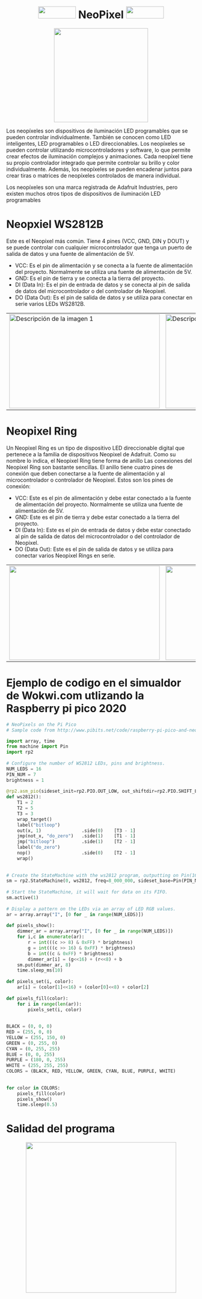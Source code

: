 # <h1 align="center"><img width="100" height="32" src="https://hackster.imgix.net/uploads/attachments/612650/giphy_SpgfnjAs5X.gif?auto=compress%2Cformat&gifq=35&w=740&h=555&fit=max"/> NeoPixel <img width="100" height="32" src="https://hackster.imgix.net/uploads/attachments/612650/giphy_SpgfnjAs5X.gif?auto=compress%2Cformat&gifq=35&w=740&h=555&fit=max"/></h1>

<p align="center">
  <img width="250" height="250" src="https://http2.mlstatic.com/D_NQ_NP_795368-MLM53302232527_012023-W.jpg">
</p>


Los neopíxeles son dispositivos de iluminación LED programables que se pueden controlar individualmente. También se conocen como LED inteligentes, LED programables o LED direccionables. 
Los neopíxeles se pueden controlar utilizando microcontroladores y software, lo que permite crear efectos de iluminación complejos y animaciones. Cada neopíxel tiene su propio controlador integrado que permite controlar su brillo y color individualmente. Además, los neopíxeles se pueden encadenar juntos para crear tiras o matrices de neopíxeles controlados de manera individual.

Los neopíxeles son una marca registrada de Adafruit Industries, pero existen muchos otros tipos de dispositivos de iluminación LED programables

# Neopxiel WS2812B 
Este es el Neopixel más común. Tiene 4 pines (VCC, GND, DIN y DOUT) y se puede controlar con cualquier microcontrolador que tenga un puerto de salida de datos y una fuente de alimentación de 5V.

- VCC: Es el pin de alimentación y se conecta a la fuente de alimentación del proyecto. Normalmente se utiliza una fuente de alimentación de 5V.
- GND: Es el pin de tierra y se conecta a la tierra del proyecto.
- DI (Data In): Es el pin de entrada de datos y se conecta al pin de salida de datos del microcontrolador o del controlador de Neopixel.
- DO (Data Out): Es el pin de salida de datos y se utiliza para conectar en serie varios LEDs WS2812B.

<table>
  <tr>
    <td>
      <img src="https://http2.mlstatic.com/D_NQ_NP_908147-MLM31224377577_062019-O.webp" alt="Descripción de la imagen 1" width="400" height="250">
    </td>
    <td>
      <img src="https://http2.mlstatic.com/D_NQ_NP_863306-MLM31224378019_062019-O.webp" alt="Descripción de la imagen 2" width="400" height="250">
    </td>
    <td>
      <img src="https://m.media-amazon.com/images/I/81EvVf-1K1L.jpg" alt="Descripción de la imagen 3" width="400" height="250">
    </td>
  </tr>
</table>

# Neopixel Ring
Un Neopixel Ring es un tipo de dispositivo LED direccionable digital que pertenece a la familia de dispositivos Neopixel de Adafruit. Como su nombre lo indica, el Neopixel Ring tiene forma de anillo
Las conexiones del Neopixel Ring son bastante sencillas. El anillo tiene cuatro pines de conexión que deben conectarse a la fuente de alimentación y al microcontrolador o controlador de Neopixel. Estos son los pines de conexión:

- VCC: Este es el pin de alimentación y debe estar conectado a la fuente de alimentación del proyecto. Normalmente se utiliza una fuente de alimentación de 5V.
- GND: Este es el pin de tierra y debe estar conectado a la tierra del proyecto.
- DI (Data In): Este es el pin de entrada de datos y debe estar conectado al pin de salida de datos del microcontrolador o del controlador de Neopixel.
- DO (Data Out): Este es el pin de salida de datos y se utiliza para conectar varios Neopixel Rings en serie.

<table>
  <tr>
    <td>
      <img src="https://boutique.semageek.com/741-large_default/neopixel-ring-with-12-led-rgb-led-and-driver-integrated.jpg" width="400" height="250">
    </td>
    <td>
      <img src="https://blog.moddable.com/blog/wp-content/uploads/2018/08/IMG_0860_1.gif"  width="330" height="250">
    </td>
    <td>
      <img src="https://europe1.discourse-cdn.com/arduino/original/4X/a/7/9/a796d2ba73f28db6bdee769b26120fb743151694.png" width="400" height="250">
    </td>
  </tr>
</table>




# Ejemplo de codigo en el simualdor de  Wokwi.com utlizando la Raspberry pi pico 2020 
```python
# NeoPixels on the Pi Pico
# Sample code from http://www.pibits.net/code/raspberry-pi-pico-and-neopixel-example-in-micropython.php

import array, time
from machine import Pin
import rp2
 
# Configure the number of WS2812 LEDs, pins and brightness.
NUM_LEDS = 16
PIN_NUM = 7
brightness = 1
 
@rp2.asm_pio(sideset_init=rp2.PIO.OUT_LOW, out_shiftdir=rp2.PIO.SHIFT_LEFT, autopull=True, pull_thresh=24)
def ws2812():
    T1 = 2
    T2 = 5
    T3 = 3
    wrap_target()
    label("bitloop")
    out(x, 1)               .side(0)    [T3 - 1]
    jmp(not_x, "do_zero")   .side(1)    [T1 - 1]
    jmp("bitloop")          .side(1)    [T2 - 1]
    label("do_zero")
    nop()                   .side(0)    [T2 - 1]
    wrap()
 
 
# Create the StateMachine with the ws2812 program, outputting on Pin(16).
sm = rp2.StateMachine(0, ws2812, freq=8_000_000, sideset_base=Pin(PIN_NUM))
 
# Start the StateMachine, it will wait for data on its FIFO.
sm.active(1)
 
# Display a pattern on the LEDs via an array of LED RGB values.
ar = array.array("I", [0 for _ in range(NUM_LEDS)])
 
def pixels_show():
    dimmer_ar = array.array("I", [0 for _ in range(NUM_LEDS)])
    for i,c in enumerate(ar):
        r = int(((c >> 8) & 0xFF) * brightness)
        g = int(((c >> 16) & 0xFF) * brightness)
        b = int((c & 0xFF) * brightness)
        dimmer_ar[i] = (g<<16) + (r<<8) + b
    sm.put(dimmer_ar, 8)
    time.sleep_ms(10)
 
def pixels_set(i, color):
    ar[i] = (color[1]<<16) + (color[0]<<8) + color[2]
 
def pixels_fill(color):
    for i in range(len(ar)):
        pixels_set(i, color)
 
 
BLACK = (0, 0, 0)
RED = (255, 0, 0)
YELLOW = (255, 150, 0)
GREEN = (0, 255, 0)
CYAN = (0, 255, 255)
BLUE = (0, 0, 255)
PURPLE = (180, 0, 255)
WHITE = (255, 255, 255)
COLORS = (BLACK, RED, YELLOW, GREEN, CYAN, BLUE, PURPLE, WHITE)
 
 
for color in COLORS:
    pixels_fill(color)
    pixels_show()
    time.sleep(0.5)
```

# Salidad del programa
<p align="center">
  <img width="400" height="400" src="https://i.ibb.co/4S5YbmV/simulador.gif">
</p>

